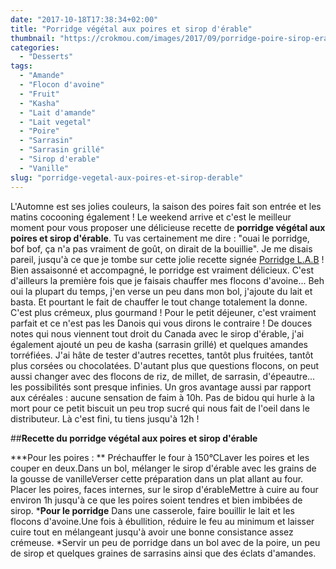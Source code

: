 ```yaml
---
date: "2017-10-18T17:38:34+02:00"
title: "Porridge végétal aux poires et sirop d'érable"
thumbnail: "https://crokmou.com/images/2017/09/porridge-poire-sirop-erable-crokmou-blog-belge-cuisine-voyage-01.jpg"
categories:
  - "Desserts"
tags:
  - "Amande"
  - "Flocon d'avoine"
  - "Fruit"
  - "Kasha"
  - "Lait d'amande"
  - "Lait vegetal"
  - "Poire"
  - "Sarrasin"
  - "Sarrasin grillé"
  - "Sirop d'erable"
  - "Vanille"
slug: "porridge-vegetal-aux-poires-et-sirop-derable"
---
```


L'Automne est ses jolies couleurs, la saison des poires fait son entrée et les matins cocooning également ! Le weekend arrive et c'est le meilleur moment pour vous proposer une délicieuse recette de **porridge végétal aux poires et sirop d'érable**. Tu vas certainement me dire : "ouai le porridge, bof bof, ça n'a pas vraiment de goût, on dirait de la bouillie". Je me disais pareil, jusqu'à ce que je tombe sur cette jolie recette signée [Porridge L.A.B](https://porridgelab.com/) ! Bien assaisonné et accompagné, le porridge est vraiment délicieux. C'est d'ailleurs la première fois que je faisais chauffer mes flocons d'avoine... Beh oui la plupart du temps, j'en verse un peu dans mon bol, j'ajoute du lait et basta. Et pourtant le fait de chauffer le tout change totalement la donne. C'est plus crémeux, plus gourmand !
Pour le petit déjeuner, c'est vraiment parfait et ce n'est pas les Danois qui vous dirons le contraire ! De douces notes qui nous viennent tout droit du Canada avec le sirop d'érable, j'ai également ajouté un peu de kasha (sarrasin grillé) et quelques amandes torréfiées. J'ai hâte de tester d'autres recettes, tantôt plus fruitées, tantôt plus corsées ou chocolatées. D'autant plus que questions flocons, on peut aussi changer avec des flocons de riz, de millet, de sarrasin, d'épeautre... les possibilités sont presque infinies. Un gros avantage aussi par rapport aux céréales : aucune sensation de faim à 10h. Pas de bidou qui hurle à la mort pour ce petit biscuit un peu trop sucré qui nous fait de l'oeil dans le distributeur. Là c'est fini, tu tiens jusqu'à 12h !

##**Recette du porridge végétal aux poires et sirop d'érable**

***Pour les poires : **
Préchauffer le four à 150°CLaver les poires et les couper en deux.Dans un bol, mélanger le sirop d'érable avec les grains de la gousse de vanilleVerser cette préparation dans un plat allant au four. Placer les poires, faces internes, sur le sirop d'érableMettre à cuire au four environ 1h jusqu'à ce que les poires soient tendres et bien imbibées de sirop.
 	***Pour le porridge**
Dans une casserole, faire bouillir le lait et les flocons d'avoine.Une fois à ébullition, réduire le feu au minimum et laisser cuire tout en mélangeant jusqu'à avoir une bonne consistance assez crémeuse.
 	*Servir un peu de porridge dans un bol avec de la poire, un peu de sirop et quelques graines de sarrasins ainsi que des éclats d'amandes.
